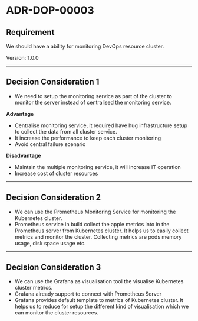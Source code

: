 # ADR-DOP-00003

## Requirement

We should have a ability for monitoring DevOps resource cluster.

Version: 1.0.0

----------
## Decision Consideration 1
- We need to setup the monitoring service as part of the cluster to monitor the server instead of centralised the monitoring service.

**Advantage**

- Centralise monitoring service, it required have hug infrastructure setup to collect the data from all cluster service. 
- It increase the performance to keep each cluster monitoring
- Avoid central failure scenario

**Disadvantage**

- Maintain the multiple monitoring service, it will increase IT operation
- Increase cost of cluster resources
----------
## Decision Consideration 2
- We can use the Prometheus Monitoring Service for monitoring the Kubernetes cluster. 
- Prometheus service in build collect the apple metrics into in the Prometheus server from Kubernetes cluster. It helps us to easily collect metrics and monitor the cluster. Collecting metrics are pods memory usage, disk space usage etc.
----------
## Decision Consideration 3
- We can use the Grafana as visualisation tool the visualise Kubernetes cluster metrics. 
- Grafana already support to connect with Prometheus Server
- Grafana provides default template to metrics of Kubernetes cluster. It helps us to reduce for setup the different kind of visualisation which we can monitor the cluster resources. 


